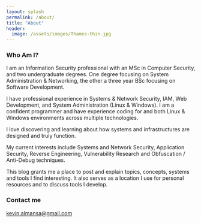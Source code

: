 ```yaml
---
layout: splash
permalink: /about/
title: "About"
header:
  image: /assets/images/Thames-thin.jpg
---
```


### Who Am I?

I am an Information Security professional with an MSc in Computer Security,
and two undergraduate degrees. One degree focusing on System Administration &
Networking, the other a three year BSc focusing on Software Development.

I have professional experience in Systems & Network Security, IAM, Web
Development, and System Administration (Linux & Windows). I am a confident
programmer and have  experience coding for and both Linux & Windows environments
across multiple technologies.

I love discovering and learning about how systems and infrastructures are
designed and truly function.

My current interests include Systems and Network Security, Application Security,
Reverse Engineering, Vulnerability Research and Obfuscation / Anti-Debug
techniques.

This blog grants me a place to post and explain topics, concepts, systems and
tools I find interesting. It also serves as a location I use for personal
resources and to discuss tools I develop.

### Contact me

[kevin.almansa@gmail.com](mailto:kevin.almansa@gmail.com)
